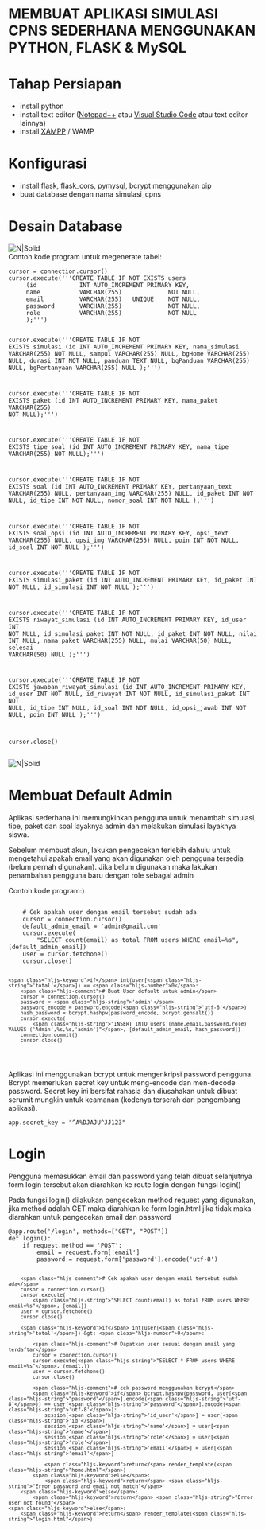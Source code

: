 <h1 class="code-line" data-line-start=0 data-line-end=1 ><a id="MEMBUAT_APLIKASI_SIMULASI_CPNS_SEDERHANA_MENGGUNAKAN_PYTHON_FLASK__MySQL_0"></a>MEMBUAT APLIKASI SIMULASI CPNS SEDERHANA MENGGUNAKAN PYTHON, FLASK &amp; MySQL</h1>
<h1 class="code-line" data-line-start=2 data-line-end=3 ><a id="Tahap_Persiapan_2"></a>Tahap Persiapan</h1>
<ul>
<li class="has-line-data" data-line-start="3" data-line-end="4">install python</li>
<li class="has-line-data" data-line-start="4" data-line-end="5">install text editor (<a href="https://notepad-plus-plus.org/downloads/v7.8.1/">Notepad++</a> atau <a href="https://code.visualstudio.com/download">Visual Studio Code</a> atau text editor lainnya)</li>
<li class="has-line-data" data-line-start="5" data-line-end="7">install <a href="https://www.apachefriends.org/index.html">XAMPP</a> / WAMP</li>
</ul>
<h1 class="code-line" data-line-start=7 data-line-end=8 ><a id="Konfigurasi_7"></a>Konfigurasi</h1>
<ul>
<li class="has-line-data" data-line-start="8" data-line-end="9">install flask, flask_cors, pymysql, bcrypt menggunakan pip</li>
<li class="has-line-data" data-line-start="9" data-line-end="11">buat database dengan nama simulasi_cpns</li>
</ul>
<h1 class="code-line" data-line-start=11 data-line-end=12 ><a id="Desain_Database_11"></a>Desain Database</h1>
<p class="has-line-data" data-line-start="12" data-line-end="14"><img src="https://i.postimg.cc/DZrmbL6q/relasi-tabel-simulasi-tes-cpns.png" alt="N|Solid"><br>
Contoh kode program untuk megenerate tabel:</p>
<pre><code class="has-line-data" data-line-start="15" data-line-end="90" class="language-python">cursor = connection.cursor()
cursor.execute(<span class="hljs-string">'''CREATE TABLE IF NOT EXISTS users
     (id            INT AUTO_INCREMENT PRIMARY KEY,
     name           VARCHAR(255)             NOT NULL,
     email          VARCHAR(255)   UNIQUE    NOT NULL,
     password       VARCHAR(255)             NOT NULL,
     role           VARCHAR(255)             NOT NULL
     );'''</span>)

cursor.execute(<span class="hljs-string">'''CREATE TABLE IF NOT EXISTS simulasi
     (id              INT AUTO_INCREMENT PRIMARY KEY,
     nama_simulasi    VARCHAR(255)    NOT NULL,
     sampul           VARCHAR(255)    NULL,
     bgHome           VARCHAR(255)    NULL,
     durasi           INT             NOT NULL,
     panduan          TEXT            NULL,
     bgPanduan        VARCHAR(255)    NULL,
     bgPertanyaan     VARCHAR(255)    NULL
     );'''</span>)

cursor.execute(<span class="hljs-string">'''CREATE TABLE IF NOT EXISTS paket
     (id           INT AUTO_INCREMENT PRIMARY KEY,
     nama_paket    VARCHAR(255)    NOT NULL);'''</span>)

cursor.execute(<span class="hljs-string">'''CREATE TABLE IF NOT EXISTS tipe_soal
     (id           INT AUTO_INCREMENT PRIMARY KEY,
     nama_tipe     VARCHAR(255)    NOT NULL);'''</span>)

cursor.execute(<span class="hljs-string">'''CREATE TABLE IF NOT EXISTS soal
     (id               INT AUTO_INCREMENT PRIMARY KEY,
     pertanyaan_text   VARCHAR(255)    NULL,
     pertanyaan_img    VARCHAR(255)    NULL,
     id_paket          INT             NOT NULL,
     id_tipe           INT             NOT NULL,
     nomor_soal        INT             NOT NULL
     );'''</span>)

cursor.execute(<span class="hljs-string">'''CREATE TABLE IF NOT EXISTS soal_opsi
     (id         INT AUTO_INCREMENT PRIMARY KEY,
     opsi_text   VARCHAR(255)    NULL,
     opsi_img    VARCHAR(255)    NULL,
     poin        INT             NOT NULL,
     id_soal     INT             NOT NULL
     );'''</span>)

cursor.execute(<span class="hljs-string">'''CREATE TABLE IF NOT EXISTS simulasi_paket
     (id           INT AUTO_INCREMENT PRIMARY KEY,
     id_paket      INT    NOT NULL,
     id_simulasi   INT    NOT NULL
     );'''</span>)

cursor.execute(<span class="hljs-string">'''CREATE TABLE IF NOT EXISTS riwayat_simulasi
     (id                    INT AUTO_INCREMENT PRIMARY KEY,
     id_user                INT             NOT NULL,
     id_simulasi_paket      INT             NOT NULL,
     id_paket               INT             NOT NULL,
     nilai                  INT             NULL,
     nama_paket             VARCHAR(255)    NULL,
     mulai                  VARCHAR(50)     NULL,
     selesai                VARCHAR(50)     NULL
     );'''</span>)

cursor.execute(<span class="hljs-string">'''CREATE TABLE IF NOT EXISTS jawaban_riwayat_simulasi
     (id                    INT AUTO_INCREMENT PRIMARY KEY,
     id_user                INT             NOT NULL,
     id_riwayat             INT             NOT NULL,
     id_simulasi_paket      INT             NOT NULL,
     id_tipe                INT             NULL,
     id_soal                INT             NOT NULL,
     id_opsi_jawab          INT             NOT NULL,
     poin                   INT             NULL
     );'''</span>)

cursor.close()
</code></pre>
<p class="has-line-data" data-line-start="90" data-line-end="91"><img src="https://i.postimg.cc/XYRc9Mdd/onion-ring-struktur-simulasi-cpns.png" alt="N|Solid"></p>
<h1 class="code-line" data-line-start=92 data-line-end=93 ><a id="Membuat_Default_Admin_92"></a>Membuat Default Admin</h1>
<p class="has-line-data" data-line-start="94" data-line-end="95">Aplikasi sederhana ini memungkinkan pengguna untuk menambah simulasi, tipe, paket dan soal layaknya admin dan melakukan simulasi layaknya siswa.</p>
<p class="has-line-data" data-line-start="96" data-line-end="97">Sebelum membuat akun, lakukan pengecekan terlebih dahulu untuk mengetahui apakah email yang akan digunakan oleh pengguna tersedia (belum pernah digunakan). Jika belum digunakan maka lakukan penambahan pengguna baru dengan role sebagai admin</p>
<p class="has-line-data" data-line-start="98" data-line-end="99">Contoh kode program:)</p>
<pre><code class="has-line-data" data-line-start="100" data-line-end="121" class="language-python">
    <span class="hljs-comment"># Cek apakah user dengan email tersebut sudah ada</span>
    cursor = connection.cursor()
    default_admin_email = <span class="hljs-string">'admin@gmail.com'</span>
    cursor.execute(
        <span class="hljs-string">"SELECT count(email) as total FROM users WHERE email=%s"</span>, [default_admin_email])
    user = cursor.fetchone()
    cursor.close()

    <span class="hljs-keyword">if</span> int(user[<span class="hljs-string">'total'</span>]) == <span class="hljs-number">0</span>:
        <span class="hljs-comment"># Buat User default untuk admin</span>
        cursor = connection.cursor()
        password = <span class="hljs-string">'admin'</span>
        password_encode = password.encode(<span class="hljs-string">'utf-8'</span>)
        hash_password = bcrypt.hashpw(password_encode, bcrypt.gensalt())
        cursor.execute(
            <span class="hljs-string">"INSERT INTO users (name,email,password,role) VALUES ('Admin',%s,%s,'admin')"</span>, [default_admin_email, hash_password])
        connection.commit()
        cursor.close()

</code></pre>
<p class="has-line-data" data-line-start="121" data-line-end="122">Aplikasi ini menggunakan bcrypt untuk mengenkripsi password pengguna. Bcrypt memerlukan secret key untuk meng-encode dan men-decode password. Secret key ini bersifat rahasia dan diusahakan untuk dibuat serumit mungkin untuk keamanan (kodenya terserah dari pengembang aplikasi).</p>
<pre><code class="has-line-data" data-line-start="124" data-line-end="126" class="language-python">app.secret_key = <span class="hljs-string">"^A%DJAJU^JJ123"</span>
</code></pre>
<h1 class="code-line" data-line-start=127 data-line-end=128 ><a id="Login_127"></a>Login</h1>
<p class="has-line-data" data-line-start="129" data-line-end="130">Pengguna memasukkan email dan password yang telah dibuat selanjutnya form login tersebut akan diarahkan ke route login dengan fungsi login()</p>
<p class="has-line-data" data-line-start="131" data-line-end="132">Pada fungsi login() dilakukan pengecekan method request yang digunakan, jika method adalah GET maka diarahkan ke form login.html jika tidak maka diarahkan untuk pengecekan email dan password</p>
<pre><code class="has-line-data" data-line-start="134" data-line-end="170" class="language-python"><span class="hljs-decorator">@app.route('/login', methods=["GET", "POST"])</span>
<span class="hljs-function"><span class="hljs-keyword">def</span> <span class="hljs-title">login</span><span class="hljs-params">()</span>:</span>
    <span class="hljs-keyword">if</span> request.method == <span class="hljs-string">'POST'</span>:
        email = request.form[<span class="hljs-string">'email'</span>]
        password = request.form[<span class="hljs-string">'password'</span>].encode(<span class="hljs-string">'utf-8'</span>)

        <span class="hljs-comment"># Cek apakah user dengan email tersebut sudah ada</span>
        cursor = connection.cursor()
        cursor.execute(
            <span class="hljs-string">"SELECT count(email) as total FROM users WHERE email=%s"</span>, [email])
        user = cursor.fetchone()
        cursor.close()

        <span class="hljs-keyword">if</span> int(user[<span class="hljs-string">'total'</span>]) &gt; <span class="hljs-number">0</span>:

            <span class="hljs-comment"># Dapatkan user sesuai dengan email yang terdaftar</span>
            cursor = connection.cursor()
            cursor.execute(<span class="hljs-string">"SELECT * FROM users WHERE email=%s"</span>, (email,))
            user = cursor.fetchone()
            cursor.close()

            <span class="hljs-comment"># cek password menggunakan bcrypt</span>
            <span class="hljs-keyword">if</span> bcrypt.hashpw(password, user[<span class="hljs-string">"password"</span>].encode(<span class="hljs-string">'utf-8'</span>)) == user[<span class="hljs-string">"password"</span>].encode(<span class="hljs-string">'utf-8'</span>):
                session[<span class="hljs-string">'id_user'</span>] = user[<span class="hljs-string">'id'</span>]
                session[<span class="hljs-string">'name'</span>] = user[<span class="hljs-string">'name'</span>]
                session[<span class="hljs-string">'role'</span>] = user[<span class="hljs-string">'role'</span>]
                session[<span class="hljs-string">'email'</span>] = user[<span class="hljs-string">'email'</span>]
                
                <span class="hljs-keyword">return</span> render_template(<span class="hljs-string">"home.html"</span>)
            <span class="hljs-keyword">else</span>:
                <span class="hljs-keyword">return</span> <span class="hljs-string">"Error password and email not match"</span>
        <span class="hljs-keyword">else</span>:
            <span class="hljs-keyword">return</span> <span class="hljs-string">"Error user not found"</span>
    <span class="hljs-keyword">else</span>:
        <span class="hljs-keyword">return</span> render_template(<span class="hljs-string">"login.html"</span>)
</code></pre>
